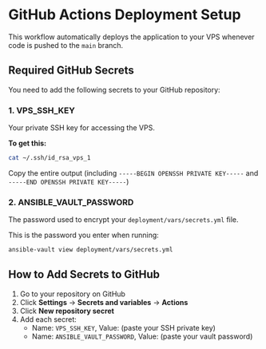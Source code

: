 # GitHub Actions Deployment Setup

This workflow automatically deploys the application to your VPS whenever code is pushed to the `main` branch.

## Required GitHub Secrets

You need to add the following secrets to your GitHub repository:

### 1. VPS_SSH_KEY
Your private SSH key for accessing the VPS.

**To get this:**
```bash
cat ~/.ssh/id_rsa_vps_1
```

Copy the entire output (including `-----BEGIN OPENSSH PRIVATE KEY-----` and `-----END OPENSSH PRIVATE KEY-----`)

### 2. ANSIBLE_VAULT_PASSWORD
The password used to encrypt your `deployment/vars/secrets.yml` file.

This is the password you enter when running:
```bash
ansible-vault view deployment/vars/secrets.yml
```

## How to Add Secrets to GitHub

1. Go to your repository on GitHub
2. Click **Settings** → **Secrets and variables** → **Actions**
3. Click **New repository secret**
4. Add each secret:
   - Name: `VPS_SSH_KEY`, Value: (paste your SSH private key)
   - Name: `ANSIBLE_VAULT_PASSWORD`, Value: (paste your vault password)
